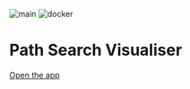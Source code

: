 ![main](https://github.com/pathfinding-project/app/actions/workflows/main.yml/badge.svg)
![docker](https://github.com/pathfinding-project/app/actions/workflows/docker.yml/badge.svg)

# Path Search Visualiser

[Open the app](https://pathfinding-project.github.io/app)
